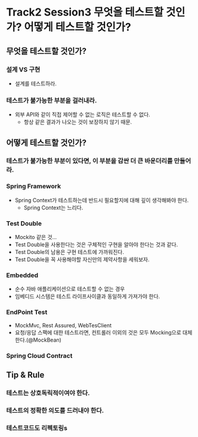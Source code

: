 # Track2 Session3 무엇을 테스트할 것인가? 어떻게 테스트할 것인가?
## 무엇을 테스트할 것인가?
### 설계 VS 구현
- 설계를 테스트하라.

### 테스트가 불가능한 부분을 걸러내라.
- 외부 API와 같이 직접 제어할 수 없는 로직은 테스트할 수 없다.
    - 항상 같은 결과가 나오는 것이 보장하지 않기 때문.

## 어떻게 테스트할 것인가?
### 테스트가 불가능한 부분이 있다면, 이 부분을 감싼 더 큰 바운더리를 만들어라.
### Spring Framework
- Spring Context가 테스트하는데 반드시 필요할지에 대해 깊이 생각해봐야 한다.
    - Spring Context는 느리다.
### Test Double
- Mockito 같은 것...
- Test Double을 사용한다는 것은 구체적인 구현을 알아야 한다는 것과 같다.
- Test Double의 남용은 구현 테스트에 가까워진다.
- Test Double을 꼭 사용해야할 자신만의 제약사항을 세워보자.
### Embedded
- 순수 자바 애플리케이션으로 테스트할 수 없는 경우
- 임베디드 시스템은 테스트 라이프사이클과 동일하게 가져가야 한다.
### EndPoint Test
- MockMvc, Rest Assured, WebTesClient
- 요청/응답 스팩에 대한 테스트라면, 컨트롤러 이외의 것은 모두 Mocking으로 대체한다.(@MockBean)
### Spring Cloud Contract

## Tip & Rule
### 테스트는 상호독릭적이여야 한다.
### 테스트의 정확한 의도를 드러내야 한다.
### 테스트코드도 리펙토링s